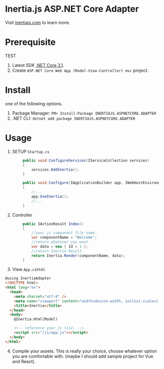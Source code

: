 # Inertia.js ASP.NET Core Adapter

Visit [inertiajs.com](https://inertiajs.com/) to learn more.

# Prerequisite
TEST

1. Latest SDK [.NET Core 3.1](https://dotnet.microsoft.com/download/dotnet-core/3.1).
2. Create `ASP.NET Core Web App (Model-View-Controller) mvc` project.

# Install

one of the following options.

1. Package Manager: `PM> Install-Package INERTIAJS.ASPNETCORE.ADAPTER`
2. .NET CLI: `dotnet add package INERTIAJS.ASPNETCORE.ADAPTER`

# Usage

1. SETUP `Startup.cs`

```csharp
        public void ConfigureServices(IServiceCollection services)
        {
            services.AddInertia();
        }

        public void Configure(IApplicationBuilder app, IWebHostEnvironment env)
        {
            //...
            app.UseInertia();
            //...
        }
```

2. Controller

```csharp
        public IActionResult Index()
        {
            //your js component file name.
            var componentName = "Welcome";
            //return whatever you want.
            var data = new { Id = 1 };
            //return Inertia Result.
            return Inertia.Render(componentName, data);
        }
```

3. View `App.cshtml`

```html
@using InertiaAdapter
<!DOCTYPE html>
<html lang="en">
  <head>
    <meta charset="utf-8" />
    <meta name="viewport" content="width=device-width, initial-scale=1.0" />
    <title>Inertia</title>
  </head>
  <body>
    @Inertia.Html(Model)

    <!-- reference your js file. -->
    <script src="/js/app.js"></script>
  </body>
</html>
```

4. Compile your assets. This is really your choice, choose whatever option you are comfortable with. (maybe I should add sample project for Vue and React).
